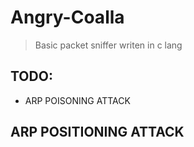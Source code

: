 # Angry-Coalla
> Basic packet sniffer writen in c lang

## TODO: 
- ARP POISONING ATTACK










## ARP POSITIONING ATTACK 
